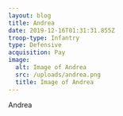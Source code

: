 ```yaml
---
layout: blog
title: Andrea
date: 2019-12-16T01:31:31.855Z
troop-type: Infantry
type: Defensive
acquisition: Pay
image:
  alt: Image of Andrea
  src: /uploads/andrea.png
  title: Image of Andrea
---
```

Andrea
